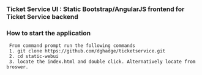 ###  Ticket Service UI : Static Bootstrap/AngularJS frontend for Ticket Service backend

###  How to start the application
     From command prompt run the following commands
     1. git clone https://github.com/dghadge/ticketservice.git
     2. cd static-webui
     3. locate the index.html and double click. Alternatively locate from broswer.
